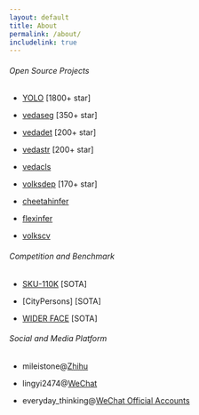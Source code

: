 ```yaml
---
layout: default
title: About
permalink: /about/
includelink: true
---
```


###### Open Source Projects

- [YOLO](https://github.com/Tencent/ObjectDetection-OneStageDet) [1800+ star]

- [vedaseg](https://github.com/Media-Smart/vedaseg) [350+ star]

- [vedadet](https://github.com/Media-Smart/vedadet) [200+ star]

- [vedastr](https://github.com/Media-Smart/vedastr) [200+ star]

- [vedacls](https://github.com/Media-Smart/vedacls)

- [volksdep](https://github.com/Media-Smart/volksdep) [170+ star]

- [cheetahinfer](https://github.com/Media-Smart/cheetahinfer)

- [flexinfer](https://github.com/Media-Smart/flexinfer)

- [volkscv](https://github.com/Media-Smart/volkscv)

###### Competition and Benchmark

- [SKU-110K](https://github.com/Media-Smart/SKU110K-DenseDet) [SOTA]

- [CityPersons] [SOTA]

- [WIDER FACE](https://github.com/Media-Smart/vedadet/tree/main/configs/trainval/tinaface) [SOTA]

###### Social and Media Platform

- mileistone@[Zhihu](https://zhihu.com)

- lingyi2474@[WeChat](https://weixin.qq.com/)

- everyday_thinking@[WeChat Official Accounts](https://weixin.qq.com/)
